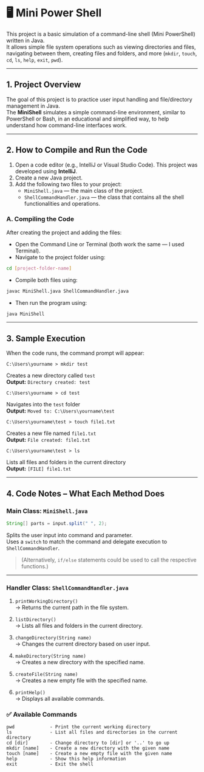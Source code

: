 
# 🖥 Mini Power Shell

This project is a basic simulation of a command-line shell (Mini PowerShell) written in Java.  
It allows simple file system operations such as viewing directories and files, navigating between them, creating files and folders, and more (`mkdir`, `touch`, `cd`, `ls`, `help`, `exit`, `pwd`).

---

## 1. Project Overview

The goal of this project is to practice user input handling and file/directory management in Java.  
The **MiniShell** simulates a simple command-line environment, similar to PowerShell or Bash, in an educational and simplified way, to help understand how command-line interfaces work.

---

## 2. How to Compile and Run the Code

1. Open a code editor (e.g., IntelliJ or Visual Studio Code). This project was developed using **IntelliJ**.
2. Create a new Java project.
3. Add the following two files to your project:
   - `MiniShell.java` — the main class of the project.
   - `ShellCommandHandler.java` — the class that contains all the shell functionalities and operations.

### A. Compiling the Code

After creating the project and adding the files:

- Open the Command Line or Terminal (both work the same — I used Terminal).
- Navigate to the project folder using:

```bash
cd [project-folder-name]
```

- Compile both files using:

```bash
javac MiniShell.java ShellCommandHandler.java
```

- Then run the program using:

```bash
java MiniShell
```

---

## 3. Sample Execution

When the code runs, the command prompt will appear:

```
C:\Users\yourname > mkdir test
```

Creates a new directory called `test`  
**Output:** `Directory created: test`

```
C:\Users\yourname > cd test
```

Navigates into the `test` folder  
**Output:** `Moved to: C:\Users\yourname\test`

```
C:\Users\yourname\test > touch file1.txt
```

Creates a new file named `file1.txt`  
**Output:** `File created: file1.txt`

```
C:\Users\yourname\test > ls
```

Lists all files and folders in the current directory  
**Output:** `[FILE] file1.txt`

---

## 4. Code Notes – What Each Method Does

### Main Class: `MiniShell.java`

```java
String[] parts = input.split(" ", 2);
```

Splits the user input into command and parameter.  
Uses a `switch` to match the command and delegate execution to `ShellCommandHandler`.

> (Alternatively, `if/else` statements could be used to call the respective functions.)

---

### Handler Class: `ShellCommandHandler.java`

1. `printWorkingDirectory()`  
   → Returns the current path in the file system.

2. `listDirectory()`  
   → Lists all files and folders in the current directory.

3. `changeDirectory(String name)`  
   → Changes the current directory based on user input.

4. `makeDirectory(String name)`  
   → Creates a new directory with the specified name.

5. `createFile(String name)`  
   → Creates a new empty file with the specified name.

6. `printHelp()`  
   → Displays all available commands.

### ✅ Available Commands

```
pwd             - Print the current working directory  
ls              - List all files and directories in the current directory  
cd [dir]        - Change directory to [dir] or '..' to go up  
mkdir [name]    - Create a new directory with the given name  
touch [name]    - Create a new empty file with the given name  
help            - Show this help information  
exit            - Exit the shell  
```
